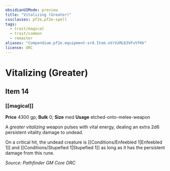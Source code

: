 ```yaml
---
obsidianUIMode: preview
title: "Vitalizing (Greater)"
cssclasses: pf2e,pf2e-spell
tags:
  - trait/magical
  - trait/common
  - remaster
aliases: "Compendium.pf2e.equipment-srd.Item.oVrVzML63VFvVfKk"
license: ORC
---
```

# Vitalizing (Greater)
## Item 14
### [[magical]]


**Price** 4300 gp; 
**Bulk** 0; **Size** med
**Usage** etched-onto-melee-weapon

A _greater vitalizing_ weapon pulses with vital energy, dealing an extra 2d6 persistent vitality damage to undead.

On a critical hit, the undead creature is [[Conditions/Enfeebled 1|Enfeebled 1]] and [[Conditions/Stupefied 1|Stupefied 1]] as long as it has the persistent damage from this rune.

*Source: Pathfinder GM Core*
*ORC*
